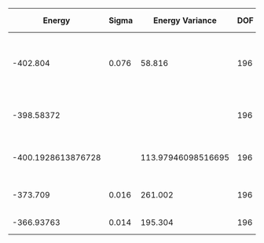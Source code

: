 | Energy             | Sigma | Energy Variance    | DOF | Method                       | Data Repository                                              |
|--------------------|-------|--------------------|-----|------------------------------|--------------------------------------------------------------|
| -402.804           | 0.076 | 58.816             | 196 | 2D Gated RNN                 | [Link to paper at ML for Physical Sciences 2021](https://ml4physicalsciences.github.io/2021/files/NeurIPS_ML4PS_2021_92.pdf) |
| -398.58372         |       |                    | 196 | DMRG (Bond dimension = 2000) | ITensor                                                      |
| -400.1928613876728 |       | 113.97946098516695 | 196 | DMRG (bond dimension = 1024) |                                                              |
| -373.709           | 0.016 | 261.002            | 196 | RBM (alpha = 1)              |                                                              |
| -366.93763         | 0.014 | 195.304            | 196 | Jastrow baseline             |                                                              |
